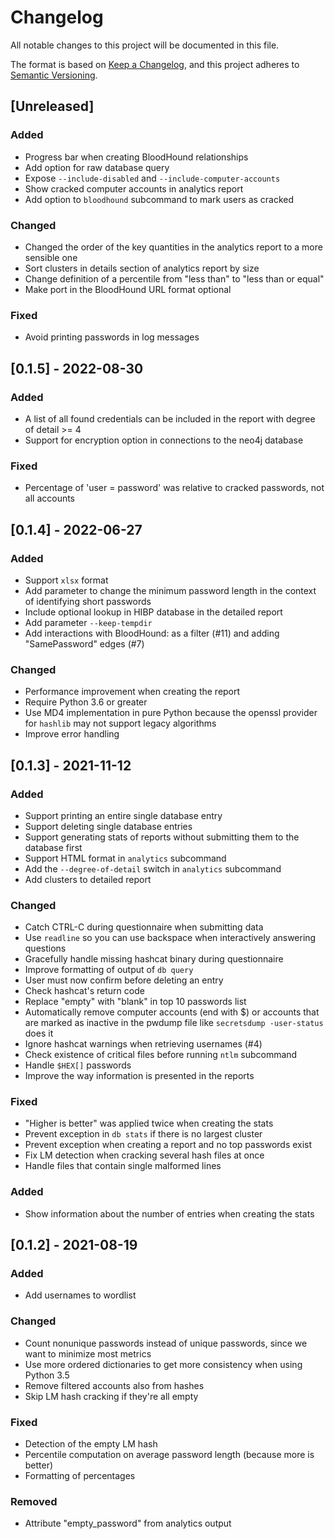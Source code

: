 # Changelog
All notable changes to this project will be documented in this file.

The format is based on [Keep a Changelog](https://keepachangelog.com/en/1.0.0/),
and this project adheres to [Semantic Versioning](https://semver.org/spec/v2.0.0.html).

## [Unreleased]

### Added

- Progress bar when creating BloodHound relationships
- Add option for raw database query
- Expose `--include-disabled` and `--include-computer-accounts`
- Show cracked computer accounts in analytics report
- Add option to `bloodhound` subcommand to mark users as cracked

### Changed

- Changed the order of the key quantities in the analytics report to a more
  sensible one
- Sort clusters in details section of analytics report by size
- Change definition of a percentile from "less than" to "less than or equal"
- Make port in the BloodHound URL format optional

### Fixed

- Avoid printing passwords in log messages

## [0.1.5] - 2022-08-30

### Added

- A list of all found credentials can be included in the report with degree
  of detail >= 4
- Support for encryption option in connections to the neo4j database

### Fixed

- Percentage of 'user = password' was relative to cracked passwords, not all
  accounts

## [0.1.4] - 2022-06-27

### Added

- Support `xlsx` format
- Add parameter to change the minimum password length in the context of
  identifying short passwords
- Include optional lookup in HIBP database in the detailed report
- Add parameter `--keep-tempdir`
- Add interactions with BloodHound: as a filter (#11) and adding
  "SamePassword" edges (#7)

### Changed

- Performance improvement when creating the report
- Require Python 3.6 or greater
- Use MD4 implementation in pure Python because the openssl provider for
  `hashlib` may not support legacy algorithms
- Improve error handling

## [0.1.3] - 2021-11-12

### Added

- Support printing an entire single database entry
- Support deleting single database entries
- Support generating stats of reports without submitting them to the
  database first
- Support HTML format in `analytics` subcommand
- Add the `--degree-of-detail` switch in `analytics` subcommand
- Add clusters to detailed report

### Changed

- Catch CTRL-C during questionnaire when submitting data
- Use `readline` so you can use backspace when interactively answering questions
- Gracefully handle missing hashcat binary during questionnaire
- Improve formatting of output of `db query`
- User must now confirm before deleting an entry
- Check hashcat's return code
- Replace "empty" with "blank" in top 10 passwords list
- Automatically remove computer accounts (end with $) or accounts that are
  marked as inactive in the pwdump file like `secretsdump -user-status` does
  it
- Ignore hashcat warnings when retrieving usernames (#4)
- Check existence of critical files before running `ntlm` subcommand
- Handle `$HEX[]` passwords
- Improve the way information is presented in the reports

### Fixed

- "Higher is better" was applied twice when creating the stats
- Prevent exception in `db stats` if there is no largest cluster
- Prevent exception when creating a report and no top passwords exist
- Fix LM detection when cracking several hash files at once
- Handle files that contain single malformed lines

### Added

- Show information about the number of entries when creating the stats

## [0.1.2] - 2021-08-19

### Added
- Add usernames to wordlist

### Changed
- Count nonunique passwords instead of unique passwords, since we want to
  minimize most metrics
- Use more ordered dictionaries to get more consistency when using Python
  3.5
- Remove filtered accounts also from hashes
- Skip LM hash cracking if they're all empty

### Fixed
- Detection of the empty LM hash
- Percentile computation on average password length (because more is better)
- Formatting of percentages

### Removed
- Attribute "empty_password" from analytics output
